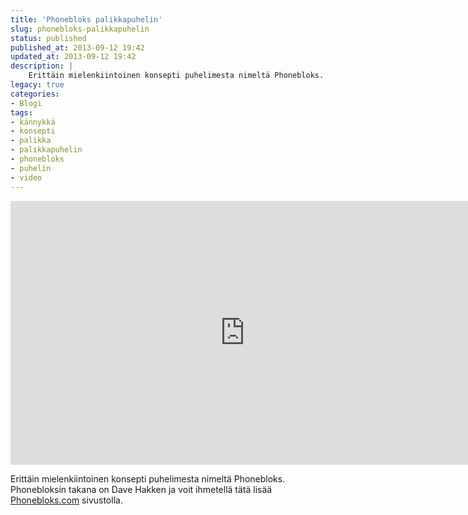 ```yaml
---
title: 'Phonebloks palikkapuhelin'
slug: phonebloks-palikkapuhelin
status: published
published_at: 2013-09-12 19:42
updated_at: 2013-09-12 19:42
description: |
    Erittäin mielenkiintoinen konsepti puhelimesta nimeltä Phonebloks. Phonebloksin takana on Dave Hakken ja voit ihmetellä tätä lisää Phonebloks.com sivustolla.
legacy: true
categories:
- Blogi
tags:
- kännykkä
- konsepti
- palikka
- palikkapuhelin
- phonebloks
- puhelin
- video
---
```


<p><iframe loading="lazy" title="Phonebloks" width="750" height="422" src="https://www.youtube.com/embed/oDAw7vW7H0c?feature=oembed" frameborder="0" allow="accelerometer; autoplay; clipboard-write; encrypted-media; gyroscope; picture-in-picture" allowfullscreen></iframe></p>
<p>Erittäin mielenkiintoinen konsepti puhelimesta nimeltä Phonebloks. Phonebloksin takana on Dave Hakken ja voit ihmetellä tätä lisää <a href="http://www.phonebloks.com/" target="_blank">Phonebloks.com</a> sivustolla.</p>